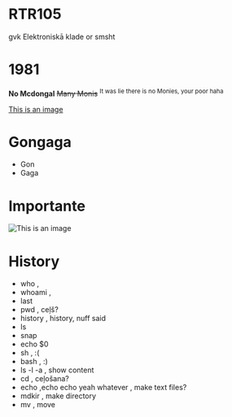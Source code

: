 # RTR105
gvk Elektroniskā klade or smsht

# 1981

**No Mcdongal**
~~Many Monis~~ <sup>It was lie there is no Monies, your poor haha</sup>

[This is an image](https://medias.pylones.com/37363-large_default/toaster-with-european-plug-toast-in-2.jpg)

# Gongaga
 - Gon
- Gaga

# Importante 

![This is an image](https://static.wikia.nocookie.net/thesims4memehouse/images/6/66/VargFREN.png/revision/latest?cb=20200103002308)


# History

- who , 
- whoami , 
- last
- pwd , ceļš?
- history , history, nuff said
- ls
- snap
- echo $0
- sh , :(
- bash , :)
- ls -l -a , show content
- cd , ceļošana?
- echo ,echo echo yeah whatever , make text files?
- mdkir , make directory 
- mv , move 
